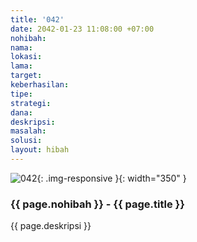 ```yaml
---
title: '042'
date: 2042-01-23 11:08:00 +07:00
nohibah: 
nama: 
lokasi: 
lama: 
target: 
keberhasilan: 
tipe: 
strategi: 
dana: 
deskripsi: 
masalah: 
solusi: 
layout: hibah
---
```


![042](/static/img/hibahcms/042.png){: .img-responsive }{: width="350" }

### {{ page.nohibah }} - {{ page.title }}

{{ page.deskripsi }}

